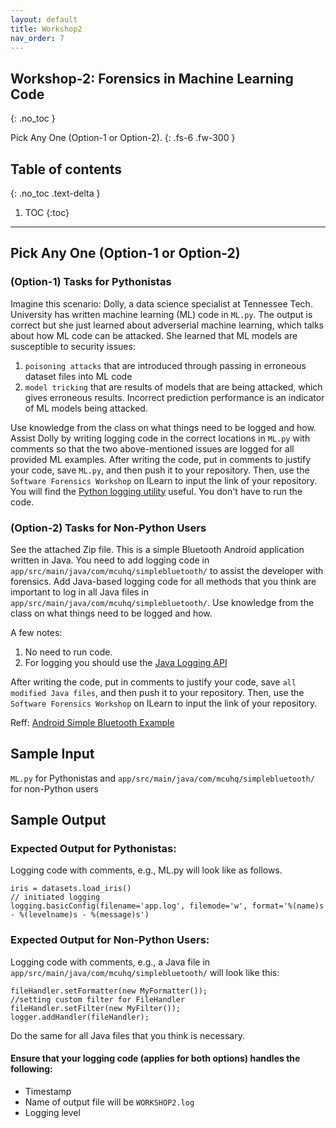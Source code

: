 ```yaml
---
layout: default
title: Workshop2
nav_order: 7
---
```


## Workshop-2: Forensics in Machine Learning Code
{: .no_toc }


Pick Any One (Option-1 or Option-2). 
{: .fs-6 .fw-300 }

## Table of contents
{: .no_toc .text-delta }

1. TOC
{:toc}

---


<!-- View this site's [_config.yml](https://github.com/pmarsceill/just-the-docs/tree/master/_config.yml) file as an example. -->

## Pick Any One  (Option-1 or Option-2) 


### (Option-1) Tasks for Pythonistas

Imagine this scenario: Dolly, a data science specialist at Tennessee Tech. University has written machine learning (ML) code in `ML.py`. The output is correct but she just learned about adverserial machine learning, which talks about how ML code can be attacked. She learned that 
ML models are susceptible to security issues:  

1. `poisoning attacks` that are introduced through passing in erroneous dataset files into ML code 
2. `model tricking` that are results of models that are being attacked, which gives erroneous results. Incorrect prediction performance is an indicator of ML models being attacked.  

Use knowledge from the class on what things need to be logged and how. Assist Dolly by writing logging code in the correct locations in `ML.py` with comments so that the two above-mentioned issues are logged 
for all provided ML examples. After writing the code, put in comments to justify your code, save `ML.py`, and then push it to your repository. Then, use the `Software Forensics Workshop` on ILearn to input the link of your repository. You will find the [Python logging utility](https://docs.python.org/3/library/logging.html) useful. You don't have to run the code. 

###  (Option-2) Tasks for Non-Python Users    

See the attached Zip file. This is a simple Bluetooth Android application written in Java. You need to add logging code in `app/src/main/java/com/mcuhq/simplebluetooth/` to assist the developer with forensics. Add Java-based logging code for all methods that you think are important to log in all Java files in `app/src/main/java/com/mcuhq/simplebluetooth/`. Use knowledge from the class on what things need to be logged and how.    

A few notes: 
1. No need to run code. 
2. For logging you should use the [Java Logging API](https://www.vogella.com/tutorials/Logging/article.html) 

After writing the code, put in comments to justify your code, save `all modified Java files`, and then push it to your repository. Then, use the `Software Forensics Workshop` on ILearn to input the link of your repository.  

Reff: [Android Simple Bluetooth Example](https://github.com/bauerjj/Android-Simple-Bluetooth-Example) 

## Sample Input

`ML.py` for Pythonistas and `app/src/main/java/com/mcuhq/simplebluetooth/` for non-Python users 

## Sample Output

### Expected Output for Pythonistas: 
Logging code with comments, e.g., ML.py will look like as follows.

```
iris = datasets.load_iris()
// initiated logging 
logging.basicConfig(filename='app.log', filemode='w', format='%(name)s - %(levelname)s - %(message)s')
```  

### Expected Output for Non-Python Users: 
Logging code with comments, e.g., a Java file in `app/src/main/java/com/mcuhq/simplebluetooth/` will look like this: 

```
fileHandler.setFormatter(new MyFormatter());
//setting custom filter for FileHandler
fileHandler.setFilter(new MyFilter());
logger.addHandler(fileHandler);
```

Do the same for all Java files that you think is necessary. 

#### Ensure that your logging code (applies for both options) handles the following: 
- Timestamp 
- Name of output file will be `WORKSHOP2.log` 
- Logging level
